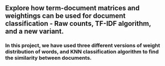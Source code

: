 ## Explore how term-document matrices and weightings can be used for document classification - Raw counts, TF-IDF algorithm, and a new variant.

### In this project, we have used three different versions of weight distribution of words, and KNN classification algorithm to find the similarity between documents.
